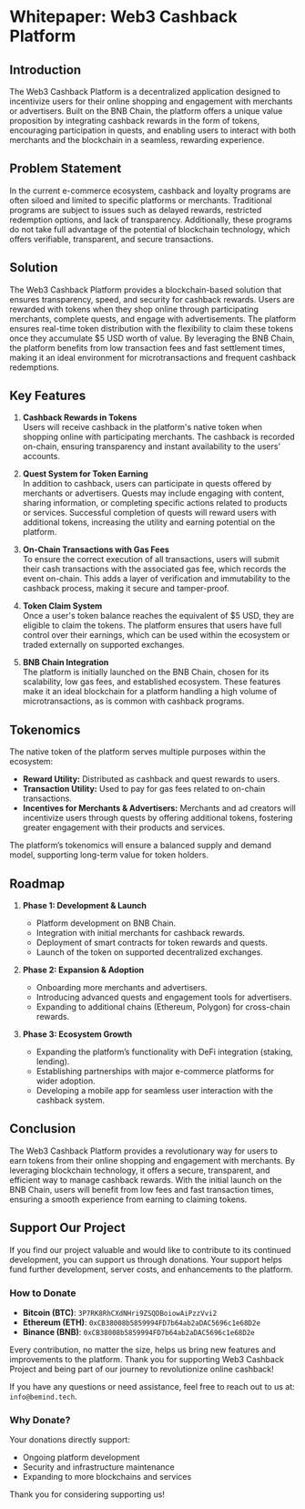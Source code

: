 # Whitepaper: Web3 Cashback Platform

## Introduction

The Web3 Cashback Platform is a decentralized application designed to incentivize users for their online shopping and engagement with merchants or advertisers. Built on the BNB Chain, the platform offers a unique value proposition by integrating cashback rewards in the form of tokens, encouraging participation in quests, and enabling users to interact with both merchants and the blockchain in a seamless, rewarding experience.

## Problem Statement

In the current e-commerce ecosystem, cashback and loyalty programs are often siloed and limited to specific platforms or merchants. Traditional programs are subject to issues such as delayed rewards, restricted redemption options, and lack of transparency. Additionally, these programs do not take full advantage of the potential of blockchain technology, which offers verifiable, transparent, and secure transactions.

## Solution

The Web3 Cashback Platform provides a blockchain-based solution that ensures transparency, speed, and security for cashback rewards. Users are rewarded with tokens when they shop online through participating merchants, complete quests, and engage with advertisements. The platform ensures real-time token distribution with the flexibility to claim these tokens once they accumulate $5 USD worth of value. By leveraging the BNB Chain, the platform benefits from low transaction fees and fast settlement times, making it an ideal environment for microtransactions and frequent cashback redemptions.

## Key Features

1. **Cashback Rewards in Tokens**  
   Users will receive cashback in the platform's native token when shopping online with participating merchants. The cashback is recorded on-chain, ensuring transparency and instant availability to the users’ accounts.

2. **Quest System for Token Earning**  
   In addition to cashback, users can participate in quests offered by merchants or advertisers. Quests may include engaging with content, sharing information, or completing specific actions related to products or services. Successful completion of quests will reward users with additional tokens, increasing the utility and earning potential on the platform.

3. **On-Chain Transactions with Gas Fees**  
   To ensure the correct execution of all transactions, users will submit their cash transactions with the associated gas fee, which records the event on-chain. This adds a layer of verification and immutability to the cashback process, making it secure and tamper-proof.

4. **Token Claim System**  
   Once a user's token balance reaches the equivalent of $5 USD, they are eligible to claim the tokens. The platform ensures that users have full control over their earnings, which can be used within the ecosystem or traded externally on supported exchanges.

5. **BNB Chain Integration**  
   The platform is initially launched on the BNB Chain, chosen for its scalability, low gas fees, and established ecosystem. These features make it an ideal blockchain for a platform handling a high volume of microtransactions, as is common with cashback programs.

## Tokenomics

The native token of the platform serves multiple purposes within the ecosystem:
- **Reward Utility:** Distributed as cashback and quest rewards to users.
- **Transaction Utility:** Used to pay for gas fees related to on-chain transactions.
- **Incentives for Merchants & Advertisers:** Merchants and ad creators will incentivize users through quests by offering additional tokens, fostering greater engagement with their products and services.

The platform’s tokenomics will ensure a balanced supply and demand model, supporting long-term value for token holders.

## Roadmap

1. **Phase 1: Development & Launch**
   - Platform development on BNB Chain.
   - Integration with initial merchants for cashback rewards.
   - Deployment of smart contracts for token rewards and quests.
   - Launch of the token on supported decentralized exchanges.

2. **Phase 2: Expansion & Adoption**
   - Onboarding more merchants and advertisers.
   - Introducing advanced quests and engagement tools for advertisers.
   - Expanding to additional chains (Ethereum, Polygon) for cross-chain rewards.

3. **Phase 3: Ecosystem Growth**
   - Expanding the platform’s functionality with DeFi integration (staking, lending).
   - Establishing partnerships with major e-commerce platforms for wider adoption.
   - Developing a mobile app for seamless user interaction with the cashback system.

## Conclusion

The Web3 Cashback Platform provides a revolutionary way for users to earn tokens from their online shopping and engagement with merchants. By leveraging blockchain technology, it offers a secure, transparent, and efficient way to manage cashback rewards. With the initial launch on the BNB Chain, users will benefit from low fees and fast transaction times, ensuring a smooth experience from earning to claiming tokens.


## Support Our Project

If you find our project valuable and would like to contribute to its continued development, you can support us through donations. Your support helps fund further development, server costs, and enhancements to the platform.

### How to Donate

- **Bitcoin (BTC)**: `3P7RK8RhCXdNHri9ZSQDBoiowAiPzzVvi2`
- **Ethereum (ETH)**: `0xCB38008b5859994FD7b64ab2aDAC5696c1e68D2e`
- **Binance (BNB)**: `0xCB38008b5859994FD7b64ab2aDAC5696c1e68D2e`

Every contribution, no matter the size, helps us bring new features and improvements to the platform. 
Thank you for supporting Web3 Cashback Project and being part of our journey to revolutionize online cashback!

If you have any questions or need assistance, feel free to reach out to us at: `info@bemind.tech`.

### Why Donate?

Your donations directly support:

- Ongoing platform development
- Security and infrastructure maintenance
- Expanding to more blockchains and services

Thank you for considering supporting us!
